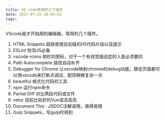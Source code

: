 ```yaml
---
title: VS code常用的几个插件
date: 2017-07-25 18:45:53
tags:
---
```

VScode是才开始用的编辑器，常用的几个插件。
<!-- more -->
1. HTML Snippets 超级使用且初级的H5代码片段以及提示
2. ESLint 检测JS必备
3. vscode-icons 侧栏的图标，对于一个有视觉强迫症的人是必须要的
4. Path Autocomplete 路径自动补齐
5. Debugger for Chrome 让vscode映射chrome的debug功能，静态页面都可以用vscode来打断点调试、配饰稍微复杂一点
6. beautiful 格式化代码的工具
7. npm 运行npm命令
8. Partial Diff 对比两段代码或文件
9. vetur 目前比较好的Vue语法高亮
10. Document This : JSDOC注解调用，值得易用
11. Gulp Snippets，写gulp时用到